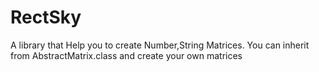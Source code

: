 # RectSky
A library that Help you to create Number,String Matrices.
You can inherit from AbstractMatrix.class and create your own matrices
